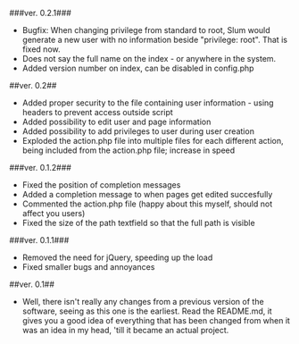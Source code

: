 ###ver. 0.2.1###
* Bugfix: When changing privilege from standard to root, Slum would generate a new user with no information beside "privilege: root". That is fixed now.
* Does not say the full name on the index - or anywhere in the system.
* Added version number on index, can be disabled in config.php

##ver. 0.2##
* Added proper security to the file containing user information - using headers to prevent access outside script
* Added possibility to edit user and page information
* Added possibility to add privileges to user during user creation
* Exploded the action.php file into multiple files for each different action, being included from the action.php file; increase in speed

###ver. 0.1.2###
* Fixed the position of completion messages
* Added a completion message to when pages get edited succesfully
* Commented the action.php file (happy about this myself, should not affect you users)
* Fixed the size of the path textfield so that the full path is visible

###ver. 0.1.1###
* Removed the need for jQuery, speeding up the load
* Fixed smaller bugs and annoyances

##ver. 0.1##
* Well, there isn't really any changes from a previous version of the software, seeing as this one is the earliest. Read the README.md, it gives you a good idea of everything that has been changed from when it was an idea in my head, 'till it became an actual project.
